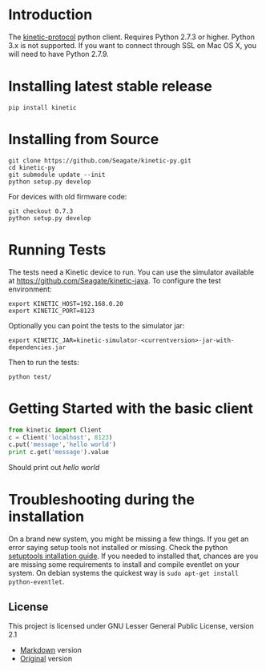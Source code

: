 Introduction
============
The [kinetic-protocol](https://github.com/Seagate/kinetic-protocol) python client.
Requires Python 2.7.3 or higher. Python 3.x is not supported. If you want to connect through SSL on Mac OS X, you will need to have Python 2.7.9.

Installing latest stable release
================================
    pip install kinetic


Installing from Source
======================

    git clone https://github.com/Seagate/kinetic-py.git
    cd kinetic-py
    git submodule update --init
    python setup.py develop

For devices with old firmware code:

    git checkout 0.7.3
    python setup.py develop

Running Tests
=============
The tests need a Kinetic device to run. You can use the simulator available at https://github.com/Seagate/kinetic-java.
To configure the test environment:

    export KINETIC_HOST=192.168.0.20
    export KINETIC_PORT=8123

Optionally you can point the tests to the simulator jar:

    export KINETIC_JAR=kinetic-simulator-<currentversion>-jar-with-dependencies.jar

Then to run the tests:

    python test/

Getting Started with the basic client
=====================================

```python
from kinetic import Client
c = Client('localhost', 8123)
c.put('message','hello world')
print c.get('message').value
```
Should print out _hello_ _world_

Troubleshooting during the installation
=======================================
On a brand new system, you might be missing a few things.
If you get an error saying setup tools not installed or missing.
Check the python [setuptools intallation guide](https://pypi.python.org/pypi/setuptools#installation-instructions).
If you needed to installed that, chances are you are missing some requirements to install and compile eventlet on your system.
On debian systems the quickest way is `sudo apt-get install python-eventlet`.


License
-------

This project is licensed under GNU Lesser General Public License, version 2.1
* [Markdown](LICENSE/LGPL2.1.md) version
* [Original](LICENSE/LGPL2.1.txt) version

